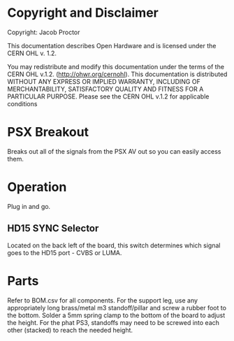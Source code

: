 # Copyright and Disclaimer
Copyright: Jacob Proctor

This documentation describes Open Hardware and is licensed under the
CERN OHL v. 1.2.

You may redistribute and modify this documentation under the terms of the
CERN OHL v.1.2. (http://ohwr.org/cernohl). This documentation is distributed
WITHOUT ANY EXPRESS OR IMPLIED WARRANTY, INCLUDING OF
MERCHANTABILITY, SATISFACTORY QUALITY AND FITNESS FOR A
PARTICULAR PURPOSE. Please see the CERN OHL v.1.2 for applicable
conditions

# PSX Breakout
Breaks out all of the signals from the PSX AV out so you can easily access them. 

# Operation
Plug in and go.

## HD15 SYNC Selector 
Located on the back left of the board, this switch determines which signal goes to the HD15 port - CVBS or LUMA.

# Parts
Refer to BOM.csv for all components. For the support leg, use any appropriately long brass/metal m3 standoff/pillar and screw a rubber foot to the bottom. Solder a 5mm spring clamp to the bottom of the board to adjust the height.
For the phat PS3, standoffs may need to be screwed into each other (stacked) to reach the needed height.